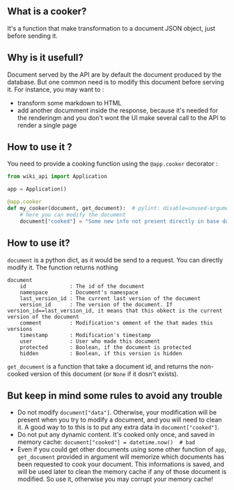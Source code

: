 ## What is a cooker?

It's a function that make transformation to a document JSON object, just before sending it. 

## Why is it usefull?

Document served by the API are by default the document produced by the database. But one common need is to modify this document before serving it. For instance, you may want to :

* transform some markdown to HTML
* add another documment inside the response, because it's needed for the renderingm and you don't wont the UI make several call to the API to render a single page

## How to use it ?
You need to provide a cooking function using the `@app.cooker` decorator : 

```python
from wiki_api import Application

app = Application()

@app.cooker
def my_cooker(document, get_document):  # pylint: disable=unused-argument
    # here you can modify the document
    document["cooked"] = "Some new info not present directly in base document"
```

## How to use it?

`document` is a python dict, as it would be send to a request. You can directly modify it. The function returns nothing

```
document
    id              : The id of the document
    namespace       : Document's namespace
    last_version_id : The current last version of the document
    version_id      : The version of the document. If version_id==last_version_id, it means that this obkect is the current version of the document
    comment         : Modification's omment of the that mades this versions
    timestamp       : Modification's timestamp
    user            : User who made this document
    protected       : Boolean, if the document is protected
    hidden          : Boolean, if this version is hidden
```

`get_document` is a function that take a document id, and returns the non-cooked version of this document (or `None` if it dosn't exists).

## But keep in mind some rules to avoid any trouble

* Do not modify `document["data"]`. Otherwise, your modification will be present when you try to modify a document, and you will need to clean it. A good way to to this is to put any extra data in `document["cooked"]`.
* Do not put any dynamic content. It's cooked only once, and saved in memory cache: `document["cooked"] = datetime.now()  # bad`
* Even if you could get other documents using some other function of `app`, `get_document` provided in argument will memorize which documents has been requested to cook your document. This informations is saved, and will be used later to clean the memory cache if any of those document is modified. So use it, otherwise you may corrupt your memory cache!
